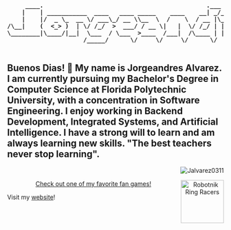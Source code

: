 <top>
<h4 align = "center">
<pre>
     ____.                                             .___                      
    |    | ___________  ____   ____ _____    ____    __| _/______   ____   ______
    |    |/  _ \_  __ \/ ___\_/ __ \\__  \  /    \  / __ |\_  __ \_/ __ \ /  ___/
/\__|    (  <_> )  | \/ /_/  >  ___/ / __ \|   |  \/ /_/ | |  | \/\  ___/ \___ \ 
\________|\____/|__|  \___  / \___  >____  /___|  /\____ | |__|    \___  >____  >
                     /_____/      \/     \/     \/      \/             \/     \/ 

</pre>
</h4>
</top>

## Buenos Dias! 👋 My name is Jorgeandres Alvarez. I am currently pursuing my Bachelor's Degree in Computer Science at Florida Polytechnic University, with a concentration in Software Engineering. I enjoy working in Backend Development, Integrated Systems, and Artificial Intelligence. I have a strong will to learn and am always learning new skills. "The best teachers never stop learning".  

<p align="right"> <img src="https://komarev.com/ghpvc/?username=Jalvarez0311&label=Profile%20views&color=0e75b6&style=flat" alt="Jalvarez0311" /> </p>

<p align = "center">
<a href="https://www.kartkrew.org/index.html" target="blank"><caption>Check out one of my favorite fan games!</caption><img align="right" src="https://c.tenor.com/-ERXxQzQK_YAAAAj/sonic-sprite-sonic1.gif" alt="Robotnik Ring Racers" height="100" width="100" /></a>

Visit my <a href="https://jalvarez0311.github.io/Jalvarez0311/">website<a/>!
